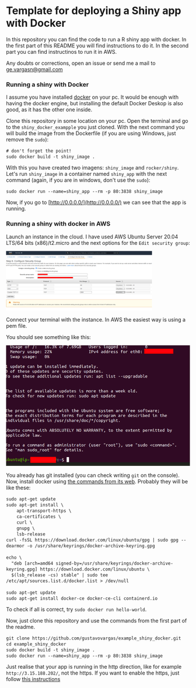 # Template for deploying a Shiny app with Docker

In this repository you can find the code to run a R shiny app with docker. In the first part of this README you will find instructions to do it. In the second part you can find instructinos to run it in AWS.

Any doubts or corrections, open an issue or send me a mail to ge.vargasn@gmail.com

### Running a shiny with Docker

I assume you have installed [docker](https://www.docker.com/products/docker-desktop) on your pc. It would be enough with having the docker engine, but installing the default Docker Deskop is also good, as it has the other one inside.

Clone this repository in some location on your pc. Open the terminal and go to the `shiny_docker_exampple` you just cloned. With the next command you will build the image from the Dockerfile (if you are using Windows, just remove the `sudo`):

```
# don't forget the point!
sudo docker build -t shiny_image .
```

With this you have created two imagens: `shiny_image` and `rocker/shiny`. Let's run `shiny_image` in a container named `shiny_app` with the next command (again, if you are in windows, don't use the `sudo`):

```
sudo docker run --name=shiny_app --rm -p 80:3838 shiny_image
```

Now, if you go to [http://0.0.0.0/](http://0.0.0.0/) we can see that the app is running.


### Running a shiny with docker in AWS

Launch an instance in the cloud. I have used AWS Ubuntu Server 20.04 LTS/64 bits (x86)/t2.micro and the next options for the `Edit security group`:

<img src="aws_inbound_rules_shiny.png" alt="Rules for AWS Shiny app" width="400"/>


Connect your terminal with the instance. In AWS the easiest way is using a pem file.

You should see something like this:

![terminal connected to AWS](terminal_connected.png "Terminal connected to AWS")

You already has git installed (you can check writing `git` on the console). Now, install docker using [the commands from its web](https://docs.docker.com/engine/install/ubuntu/). Probably they will be like these:

```
sudo apt-get update
sudo apt-get install \
    apt-transport-https \
    ca-certificates \
    curl \
    gnupg \
    lsb-release
curl -fsSL https://download.docker.com/linux/ubuntu/gpg | sudo gpg --dearmor -o /usr/share/keyrings/docker-archive-keyring.gpg

echo \
  "deb [arch=amd64 signed-by=/usr/share/keyrings/docker-archive-keyring.gpg] https://download.docker.com/linux/ubuntu \
  $(lsb_release -cs) stable" | sudo tee /etc/apt/sources.list.d/docker.list > /dev/null

sudo apt-get update
sudo apt-get install docker-ce docker-ce-cli containerd.io
```

To check if all is correct, try `sudo docker run hello-world`.

Now, just clone this repository and use the commands from the first part of the readme. 

```
git clone https://github.com/gustavovargas/example_shiny_docker.git
cd example_shiny_docker
sudo docker build -t shiny_image .
sudo docker run --name=shiny_app --rm -p 80:3838 shiny_image
```

Just realise that your app is running in the http direction, like for example `http://3.15.188.202/`, not the https. If you want to enable the https, just follow [this instructions](https://support.rstudio.com/hc/en-us/articles/213733868-Running-Shiny-Server-with-a-Proxy)